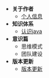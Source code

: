 
- **关于作者**
     - [个人信息](/use/home)
- **知识体系**     
    - [认识java](/information/learning)
- **意识篇**
   - 思维模式
   - 团队建设
- **版本更新**
  - [版本更新](/docs/changelog)